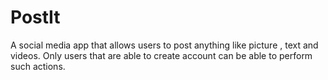 # PostIt
A social media app that allows users to post anything like picture , text and videos. Only users that are able to create account can be able to perform such actions.

